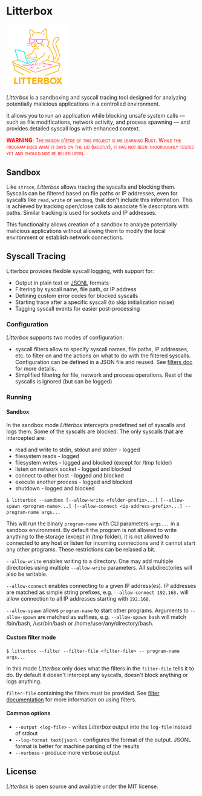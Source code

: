 # Litterbox

<img src="logo.png" style="width:33%;">

_Litterbox_ is a sandboxing and syscall tracing tool designed for analyzing potentially malicious applications in a controlled environment.

It allows you to run an application while blocking unsafe system calls — such as file modifications, network activity, and process spawning — and provides detailed syscall logs with enhanced context.

<span style="color:red; font-variant:small-caps;"><b>WARNING</b>: The raison d'être of this project is me learning Rust. While the program does what it says on the lid (mostly), it has not been thouroughly tested yet and should not be relied upon.</span>

## Sandbox

Like `strace`, _Litterbox_ allows tracing the syscalls and blocking them. Syscalls can be filtered based on file paths or IP addresses, even for syscalls like `read`, `write` or `sendmsg`, that don't include this information. This is achieved by tracking open/close calls to associate file descriptors with paths. Similar tracking is used for sockets and IP addresses.

This functionality allows creation of a sandbox to analyze potentially malicious applications without allowing them to modify the local environment or establish network connections.

## Syscall Tracing

Litterbox provides flexible syscall logging, with support for:

 - Output in plain text or [JSONL](https://jsonlines.org/) formats
 - Filtering by syscall name, file path, or IP address
 - Defining custom error codes for blocked syscalls
 - Starting trace after a specific syscall (to skip initialization noise)
 - Tagging syscall events for easier post-processing

### Configuration

_Litterbox_ supports two modes of configuration:
 - syscall filters allow to specify syscall names, file paths, IP addresses, etc. to filter on and the actions on
 what to do with the filtered syscalls. Configuration can be defined in a JSON file and reused.
 See [filters doc](docs/filters.md) for more details.
 - Simplified filtering for file, network and process operations. Rest of the syscalls is ignored (but can be logged)


### Running

#### Sandbox 

In the sandbox mode _Litterbox_ intercepts predefined set of syscalls and logs them. Some of the syscalls are blocked. The only syscalls that are intercepted are:

 - read and write to stdin, stdout and stderr - logged
 - filesystem reads - logged
 - filesystem writes - logged and blocked (except for /tmp folder)
 - listen on network socket - logged and blocked
 - connect to other host - logged and blocked
 - execute another process - logged and blocked
 - shutdown - logged and blocked

```shell
$ litterbox --sandbox [--allow-write <folder-prefix>...] [--allow-spawn <program-name>...] [--allow-connect <ip-address-prefix>...] -- program-name args...
```

This will run the binary `program-name` with CLI parameters `args...` in a sandbox environment. By default the program is not
allowed to write anything to the storage (except in /tmp folder), it is not allowed to connected to any host or listen for
incoming connections and it cannot start any other programs. These restrictions can be relaxed a bit.

`--allow-write` enables writing to a directory. One may add multiple directories using multiple `--allow-write` parameters. All subdirectories will also be writable.

`--allow-connect` enables connecting to a given IP address(es). IP addresses are matched as simple string prefixes, e.g. `--allow-connect 192.168.` will allow connection to all IP addresses starting with `192.168`.

`--allow-spawn` allows `program-name` to start other programs. Arguments to `--allow-spawn` are matched as suffixes, e.g. 
`--allow-spawn bash` will match /bin/bash, /usr/bin/bash or /home/user/any/directory/bash.

#### Custom filter mode

```shell
$ litterbox --filter --filter-file <filter-file> -- program-name args...
```

In this mode _Litterbox_ only does what the filters in the `filter-file` tells it to do. By default it doesn't intercept any syscalls, doesn't block anything or logs anything.

`filter-file` containing the filters must be provided. See [filter documentation](docs/filters.md) for more information on using filters.

#### Common options

- `--output <log-file>` - writes _Litterbox_ output into the `log-file` instead of stdout
- `--log-format text|jsonl` - configures the format of the output. JSONL format is better for machine parsing of the results
- `--verbose` - produce more verbose output



## License

_Litterbox_ is open source and available under the MIT license.
